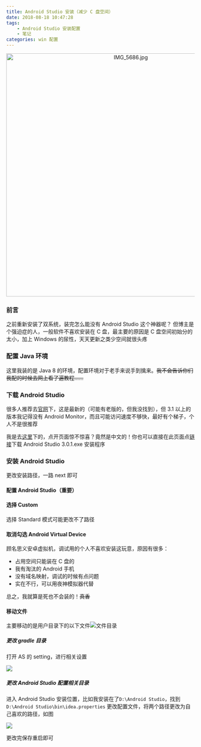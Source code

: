 ```yaml
---
title: Android Studio 安装（减少 C 盘空间）
date: 2018-08-18 10:47:28
tags: 
    - Android Studio 安装配置
    - 笔记
categories: win 配置
---
```


<p align="center">
  <img src="https://i.loli.net/2018/08/15/5b73a619714be.jpg" alt="IMG_5686.jpg" title="IMG_5686.jpg"  class="full-image" width=650/>
</p>


### 前言

之前重新安装了双系统，装完怎么能没有 Android Studio 这个神器呢？
但博主是个强迫症的人，一般软件不喜欢安装在 C 盘，最主要的原因是 C 盘空间初始分的太小，加上 Windows 的尿性，天天更新之类少空间就很头疼
<!--more-->

### 配置 Java 环境

这里我装的是 Java 8 的环境，配置环境对于老手来说手到擒来。~~我不会告诉你们我配的时候去网上看了遍教程......~~

### 下载 Android Studio

很多人推荐去[官网](https://developer.android.com/studio/)下，这是最新的（可能有老版的，但我没找到），但 3.1 以上的版本我记得没有 Android Monitor，而且可能访问速度不够快，最好有个梯子，个人不是很推荐

我是去[这里](http://www.androiddevtools.cn/)下的，点开页面惊不惊喜？竟然是中文的！你也可以直接在此页面点[链接](https://dl.google.com/dl/android/studio/install/3.0.1.0/android-studio-ide-171.4443003-windows.exe?utm_source=androiddevtools&utm_medium=website)下载 Android Studio 3.0.1.exe 安装程序

### 安装 Android Studio

更改安装路径，一路 next 即可

#### 配置 Android Studio（重要）

#### 选择 Custom

选择 Standard 模式可能更改不了路径

#### 取消勾选 Android Virtual Device 

顾名思义安卓虚拟机，调试用的个人不喜欢安装这玩意，原因有很多：
- 占用空间只能装在 C 盘的
- 我有淘汰的 Android 手机
- 没有域名映射，调试的时候有点问题
- 实在不行，可以用夜神模拟器代替

总之，我就算是死也不会装的！~~真香~~

#### 移动文件

主要移动的是用户目录下的以下文件![文件目录](https://i.loli.net/2018/08/18/5b77837e050c8.png)

##### 更改 gradle 目录

打开 AS 的 setting，进行相关设置

![](https://i.loli.net/2018/08/18/5b7784e690ba4.png)

##### 更改 Android Studio 配置相关目录

进入 Android Studio 安装位置，比如我安装在了`D:\Android Studio`，找到`D:\Android Studio\bin\idea.properties`
更改配置文件，将两个路径更改为自己喜欢的路径，如图

![](https://i.loli.net/2018/08/18/5b77866f6a904.png)

更改完保存重启即可
